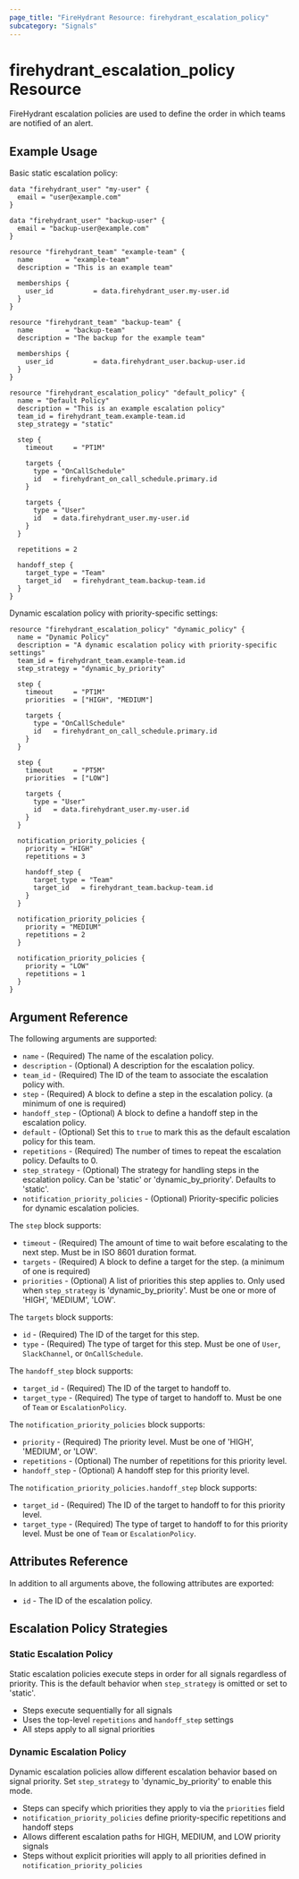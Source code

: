 ```yaml
---
page_title: "FireHydrant Resource: firehydrant_escalation_policy"
subcategory: "Signals"
---
```


# firehydrant_escalation_policy Resource

FireHydrant escalation policies are used to define the order in which teams are notified of an alert.

## Example Usage

Basic static escalation policy:
```hcl
data "firehydrant_user" "my-user" {
  email = "user@example.com"
}

data "firehydrant_user" "backup-user" {
  email = "backup-user@example.com"
}

resource "firehydrant_team" "example-team" {
  name        = "example-team"
  description = "This is an example team"

  memberships {
    user_id          = data.firehydrant_user.my-user.id
  }
}

resource "firehydrant_team" "backup-team" {
  name        = "backup-team"
  description = "The backup for the example team"

  memberships {
    user_id          = data.firehydrant_user.backup-user.id
  }
}

resource "firehydrant_escalation_policy" "default_policy" {
  name = "Default Policy"
  description = "This is an example escalation policy"
  team_id = firehydrant_team.example-team.id
  step_strategy = "static"

  step {
    timeout     = "PT1M"

    targets {
      type = "OnCallSchedule"
      id   = firehydrant_on_call_schedule.primary.id
    }

    targets {
      type = "User"
      id   = data.firehydrant_user.my-user.id
    }
  }

  repetitions = 2

  handoff_step {
    target_type = "Team"
    target_id   = firehydrant_team.backup-team.id
  }
}
```

Dynamic escalation policy with priority-specific settings:
```hcl
resource "firehydrant_escalation_policy" "dynamic_policy" {
  name = "Dynamic Policy"
  description = "A dynamic escalation policy with priority-specific settings"
  team_id = firehydrant_team.example-team.id
  step_strategy = "dynamic_by_priority"

  step {
    timeout     = "PT1M"
    priorities  = ["HIGH", "MEDIUM"]

    targets {
      type = "OnCallSchedule"
      id   = firehydrant_on_call_schedule.primary.id
    }
  }

  step {
    timeout     = "PT5M"
    priorities  = ["LOW"]

    targets {
      type = "User"
      id   = data.firehydrant_user.my-user.id
    }
  }

  notification_priority_policies {
    priority = "HIGH"
    repetitions = 3
    
    handoff_step {
      target_type = "Team"
      target_id   = firehydrant_team.backup-team.id
    }
  }

  notification_priority_policies {
    priority = "MEDIUM"
    repetitions = 2
  }

  notification_priority_policies {
    priority = "LOW"
    repetitions = 1
  }
}
```

## Argument Reference

The following arguments are supported:

* `name` - (Required) The name of the escalation policy.
* `description` - (Optional) A description for the escalation policy.
* `team_id` - (Required) The ID of the team to associate the escalation policy with.
* `step` - (Required) A block to define a step in the escalation policy. (a minimum of one is required)
* `handoff_step` - (Optional) A block to define a handoff step in the escalation policy.
* `default` - (Optional) Set this to `true` to mark this as the default escalation policy for this team.
* `repetitions` - (Required) The number of times to repeat the escalation policy. Defaults to 0.
* `step_strategy` - (Optional) The strategy for handling steps in the escalation policy. Can be 'static' or 'dynamic_by_priority'. Defaults to 'static'.
* `notification_priority_policies` - (Optional) Priority-specific policies for dynamic escalation policies.

The `step` block supports:

* `timeout` - (Required) The amount of time to wait before escalating to the next step. Must be in ISO 8601 duration format.
* `targets` - (Required) A block to define a target for the step. (a minimum of one is required)
* `priorities` - (Optional) A list of priorities this step applies to. Only used when `step_strategy` is 'dynamic_by_priority'. Must be one or more of 'HIGH', 'MEDIUM', 'LOW'.

The `targets` block supports:

* `id` - (Required) The ID of the target for this step.
* `type` - (Required) The type of target for this step. Must be one of `User`, `SlackChannel`, or `OnCallSchedule`.

The `handoff_step` block supports:

* `target_id` - (Required) The ID of the target to handoff to.
* `target_type` - (Required) The type of target to handoff to. Must be one of `Team` or `EscalationPolicy`.

The `notification_priority_policies` block supports:

* `priority` - (Required) The priority level. Must be one of 'HIGH', 'MEDIUM', or 'LOW'.
* `repetitions` - (Optional) The number of repetitions for this priority level.
* `handoff_step` - (Optional) A handoff step for this priority level.

The `notification_priority_policies.handoff_step` block supports:

* `target_id` - (Required) The ID of the target to handoff to for this priority level.
* `target_type` - (Required) The type of target to handoff to for this priority level. Must be one of `Team` or `EscalationPolicy`.

## Attributes Reference

In addition to all arguments above, the following attributes are exported:

* `id` - The ID of the escalation policy.

## Escalation Policy Strategies

### Static Escalation Policy

Static escalation policies execute steps in order for all signals regardless of priority. This is the default behavior when `step_strategy` is omitted or set to 'static'.

- Steps execute sequentially for all signals
- Uses the top-level `repetitions` and `handoff_step` settings
- All steps apply to all signal priorities

### Dynamic Escalation Policy

Dynamic escalation policies allow different escalation behavior based on signal priority. Set `step_strategy` to 'dynamic_by_priority' to enable this mode.

- Steps can specify which priorities they apply to via the `priorities` field
- `notification_priority_policies` define priority-specific repetitions and handoff steps
- Allows different escalation paths for HIGH, MEDIUM, and LOW priority signals
- Steps without explicit priorities will apply to all priorities defined in `notification_priority_policies`
